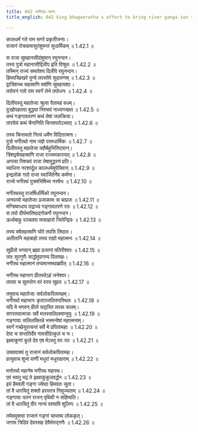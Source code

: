```yaml
---
title: 042 भगीरथ-यत्नः
title_english: 042 king bhageeratha s effort to bring river ganga ion to the earth

---
```

कालधर्मं गते राम सगरे प्रकृतीजनाः।  
राजानं रोचयामासुरंशुमन्तं सुधार्मिकम् ॥ 1.42.1 ॥   

स राजा सुमहानसीदंशुमान् रघुनन्दन।  
तस्य पुत्रो महानासीद्दिलीप इति विश्रुतः ॥ 1.42.2 ॥   
तस्मिन् राज्यं समावेश्य दिलीपे रघुनन्दन।  
हिमवच्छिखरे पुण्ये तपस्तेपे सुदारुणम् ॥ 1.42.3 ॥   
द्वात्रिंशच्च सहस्राणि वर्षाणि सुमहायशाः।  
तपोवनं गतो राम स्वर्गं लेभे तपोधनः ॥ 1.42.4 ॥   

दिलीपस्तु महातेजाः श्रुत्वा पैतामहं वधम्।  
दुःखोपहतया बुद्ध्या निश्चयं नाध्यगच्छत ॥ 1.42.5 ॥   
कथं गङ्गावतरणं कथं तेषां जलक्रिया।  
तारयेयं कथं चैनानिति चिन्तापरोऽभवत् ॥ 1.42.6 ॥   

तस्य चिन्तयतो नित्यं धर्मेण विदितात्मनः।  
पुत्रो भगीरथो नाम जज्ञे परमधार्मिकः ॥ 1.42.7 ॥   
दिलीपस्तु महातेजा यज्ञैर्बहुभिरिष्टवान्।  
त्रिंशद्वर्षसहस्राणि राजा राज्यमकारयत् ॥ 1.42.8 ॥   
अगत्वा निश्चयं राजा तेषामुद्धरणं प्रति।  
व्याधिना नरशार्दूल कालधर्ममुपेयिवान् ॥ 1.42.9 ॥   
इन्द्रलोकं गतो राजा स्वार्जितेनैव कर्मणा।  
राज्ये भगीरथं पुत्रमभिषिच्य नरर्षभः ॥ 1.42.10 ॥   

भगीरथस्तु राजर्षिर्धार्मिको रघुनन्दन।  
अनपत्यो महातेजाः प्रजाकामः स चाप्रजः ॥ 1.42.11 ॥   
मन्त्रिष्वाधाय तद्राज्यं गङ्गावतरणे रतः ॥ 1.42.12 ॥   
स तपो दीर्घमातिष्ठद्गोकर्णे रघुनन्दन।  
ऊर्ध्वबाहुः पञ्चतपा मासाहारो जितेन्द्रियः ॥ 1.42.13 ॥   

तस्य वर्षसहस्राणि घोरे तपसि तिष्ठतः।  
अतीतानि महाबाहो तस्य राज्ञो महात्मनः ॥ 1.42.14 ॥   

सुप्रीतो भगवान् ब्रह्मा प्रजानां पतिरीश्वरः ॥ 1.42.15 ॥   
ततः सुरगुणैः सार्द्धमुपागम्य पितामहः।  
भगीरथं महात्मानं तप्यमानमथाब्रवीत् ॥ 1.42.16 ॥   

भगीरथ महाभाग प्रीतस्तेऽहं जनेश्वर।  
तपसा च सुतप्तेन वरं वरय सुव्रत ॥ 1.42.17 ॥   

तमुवाच महातेजाः सर्वलोकपितामहम्।  
भगीरथो महाभागः कृताञ्जलिरुपस्थितः ॥ 1.42.18 ॥   
यदि मे भगवन् प्रीतो यद्यस्ति तपसः फलम्।  
सगरस्यात्मजाः सर्वे मत्तस्सलिलमाप्नुयुः ॥ 1.42.19 ॥   
गङ्गायाः सलिलक्लिन्ने भस्मन्येषां महात्मनाम्।  
स्वर्गं गच्छेयुरत्यन्तं सर्वे मे प्रपितामहाः ॥ 1.42.20 ॥   
देया च सन्ततिर्देव नावसीदेत्कुलं च नः।  
इक्ष्वाकूणां कुले देव एष मेऽस्तु वरः परः ॥ 1.42.21 ॥   

उक्तवाक्यं तु राजानं सर्वलोकपितामहः।  
प्रत्युवाच शुभां वाणीं मधुरां मधुराक्षराम् ॥ 1.42.22 ॥   

मनोरथो महानेष भगीरथ महारथ।  
एवं भवतु भद्रं ते इक्ष्वाकुकुलवर्द्धन ॥ 1.42.23 ॥   
इयं हैमवती गङ्गा ज्येष्ठा हिमवतः सुता।  
तां वै धारयितुं शक्तो हरस्तत्र नियुज्यताम् ॥ 1.42.24 ॥   
गङ्गायाः पतनं राजन् पृथिवी न सहिष्यति।  
तां वै धारयितुं वीर नान्यं पश्यामि शूलिनः ॥ 1.42.25 ॥   

तमेवमुक्त्वा राजानं गङ्गां चाभाष्य लोककृत्।  
जगाम त्रिदिवं देवस्सह देवैर्मरुद्गणैः ॥ 1.42.26 ॥   